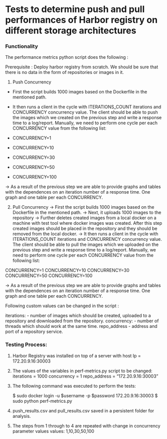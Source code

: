 # Tests to determine push and pull performances of Harbor registry on different storage architectures


### Functionality 

The performance metrics python script does the following : 

Prerequisite : Deploy harbor registry from scratch. We should be sure that there is no data in the form of repositories or images in it.

1) Push Concurrency 

- First the script builds 1000 images based on the Dockerfile in the mentioned path.
- It then runs a client in the cycle with ITERATIONS_COUNT iterations and CONCURRENCY concurrency value. 
    The client should be able to push the images which we created on the previous step and write a response time to a log/report. 
    Manually, we need to perform one cycle per each CONCURRENCY value from the following list:

- CONCURRENCY=1
- CONCURRENCY=10
- CONCURRENCY=30
- CONCURRENCY=50
- CONCURRENCY=100

-> As a result of the previous step we are able to provide graphs and tables with the dependences on an iteration number of a response time. 
One graph and one table per each CONCURRENCY.

2) Pull Concurrency 
-> First the script builds 1000 images based on the Dockerfile in the mentioned path.
-> Next, it uploads 1000 images to the repository
-> Further deletes created images from a local docker on a machine with test tool where docker images was created. 
After this step created images should be placed in the repository and they should be removed from the local docker.
-> It then runs a client in the cycle with ITERATIONS_COUNT iterations and CONCURRENCY concurrency value. 
The client should be able to pull the images which we uploaded on the previous step and write a response time to a log/report. 
Manually, we need to perform one cycle per each CONCURRENCY value from the following list:

CONCURRENCY=1
CONCURRENCY=10
CONCURRENCY=30
CONCURRENCY=50
CONCURRENCY=100

-> As a result of the previous step we are able to provide graphs and tables with the dependences on an iteration number of a response time. 
One graph and one table per each CONCURRENCY.

Following custom values can be changed in the script :

iterations: - number of images which should be created, uploaded to a repository and downloaded from the repository.
concurrency: - number of threads which should work at the same time.
repo_address - address and port of a repository service.

### Testing Process: 

1. Harbor Registry was installed on top of a server with host Ip = 172.20.9.16:30003
2. The values of the variables in perf-metrics.py script to be changed: iterations = 1000 concurrency = 1 repo_address = “172.20.9.16:30003”
3. The following command was executed to perform the tests: 
    
    $ sudo docker login -u $username -p $password 172.20.9.16:30003
    $ sudo python perf-metrics.py
 
4. push_results.csv and pull_results.csv saved in a persistent folder for analysis.
5. The steps from 1 through to 4 are repeated with change in concurrency parameter values 
   values: 1,10,30,50,100
   
